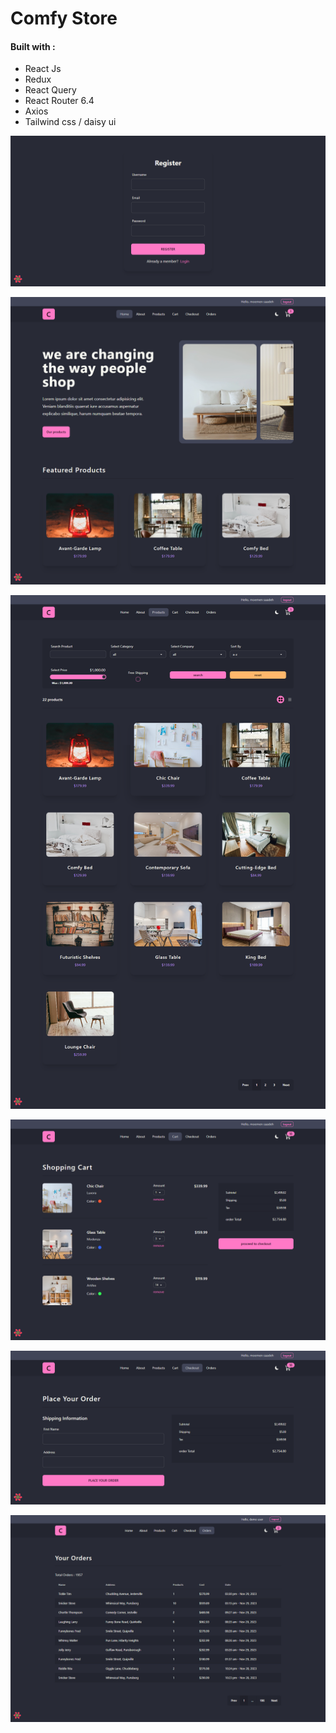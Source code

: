 <h1>Comfy Store</h1>

<h4>Built with :</h4>


<ul>
  <li>React Js</li>
  <li>Redux</li>
  <li>React Query</li>
  <li>React Router 6.4</li>
  <li>Axios</li>
  <li>Tailwind css / daisy ui</li>
  
</ul>

![alt text](https://github.com/Moemen12/comfy_Store/blob/main/project_images/register.png)

![alt text](https://github.com/Moemen12/comfy_Store/blob/main/project_images/main.png)

![alt text](https://github.com/Moemen12/comfy_Store/blob/main/project_images/products.png)

![alt text](https://github.com/Moemen12/comfy_Store/blob/main/project_images/card.png)

![alt text](https://github.com/Moemen12/comfy_Store/blob/main/project_images/checkout.png)

![alt text](https://github.com/Moemen12/comfy_Store/blob/main/project_images/orders.png)


